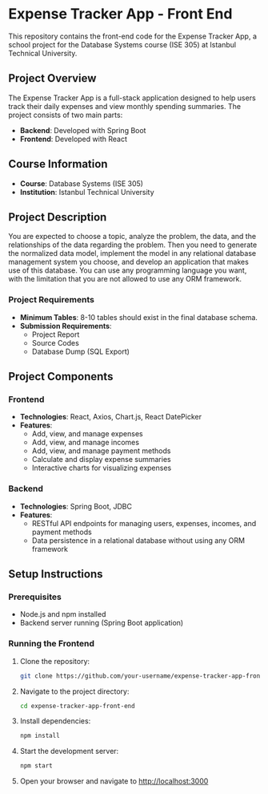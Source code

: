 # Expense Tracker App - Front End

This repository contains the front-end code for the Expense Tracker App, a school project for the Database Systems course (ISE 305) at Istanbul Technical University.

## Project Overview

The Expense Tracker App is a full-stack application designed to help users track their daily expenses and view monthly spending summaries. The project consists of two main parts:
- **Backend**: Developed with Spring Boot
- **Frontend**: Developed with React

## Course Information

- **Course**: Database Systems (ISE 305)
- **Institution**: Istanbul Technical University

## Project Description

You are expected to choose a topic, analyze the problem, the data, and the relationships of the data regarding the problem. Then you need to generate the normalized data model, implement the model in any relational database management system you choose, and develop an application that makes use of this database. You can use any programming language you want, with the limitation that you are not allowed to use any ORM framework.

### Project Requirements

- **Minimum Tables**: 8-10 tables should exist in the final database schema.
- **Submission Requirements**:
  - Project Report
  - Source Codes
  - Database Dump (SQL Export)

## Project Components

### Frontend

- **Technologies**: React, Axios, Chart.js, React DatePicker
- **Features**:
  - Add, view, and manage expenses
  - Add, view, and manage incomes
  - Add, view, and manage payment methods
  - Calculate and display expense summaries
  - Interactive charts for visualizing expenses

### Backend

- **Technologies**: Spring Boot, JDBC
- **Features**:
  - RESTful API endpoints for managing users, expenses, incomes, and payment methods
  - Data persistence in a relational database without using any ORM framework

## Setup Instructions

### Prerequisites

- Node.js and npm installed
- Backend server running (Spring Boot application)

### Running the Frontend

1. Clone the repository:
    ```bash
    git clone https://github.com/your-username/expense-tracker-app-front-end.git
    ```

2. Navigate to the project directory:
    ```bash
    cd expense-tracker-app-front-end
    ```

3. Install dependencies:
    ```bash
    npm install
    ```

4. Start the development server:
    ```bash
    npm start
    ```

5. Open your browser and navigate to [http://localhost:3000](http://localhost:3000)
